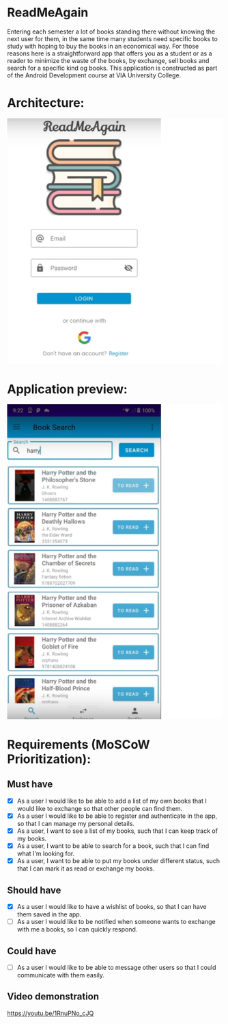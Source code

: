 # ReadMeAgain
Entering each semester a lot of books standing there without knowing the next user for them, in the same time many students need specific books to study with hoping to buy the books in an economical way. For those reasons here is a straightforward app that offers you as a student or as a reader to minimize the waste of the books, by exchange, sell books and search for a specific kind og books. This application is constructed as part of the Android Development course at VIA University College.

# Architecture:
<p align="center">
    <img src="assets/login.png" alt="Preview">
</p>

# Application preview:
<p align="center">
    <img src="assets/app.png" alt="Preview">
</p>

# Requirements (MoSCoW Prioritization):
## Must have
- [x] As a user I would like to be able to add a list of my own books that I would like to exchange so that other people can find them.
- [x] As a user I would like to be able to register and authenticate in the app, so that I can manage my personal details.
- [x] As a user, I want to see a list of my books, such that I can keep track of my books.
- [x] As a user, I want to be able to search for a book, such that I can find what I'm looking for.
- [x] As a user, I want to be able to put my books under different status, such that I can mark it as read or exchange my books.

## Should have
- [x] As a user I would like to have a wishlist of books, so that I can have them saved in the app.
- [ ] As a user I would like to be notified when someone wants to exchange with me a books, so I can quickly respond.

## Could have
- [ ] As a user I would like to be able to message other users so that I could communicate with them easily.


## Video demonstration
https://youtu.be/1RnuPNo_cJQ
